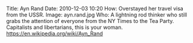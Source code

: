 Title: Ayn Rand
Date: 2010-12-03 10:20
How: Overstayed her travel visa from the USSR.
Image: ayn.rand.jpg
Who: A lightning rod thinker who still grabs the attention of everyone from the NY Times to the Tea Party. Capitalists and libertarians, this is your woman. 
https://en.wikipedia.org/wiki/Ayn_Rand